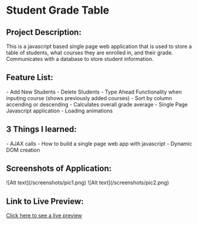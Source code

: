 <h1>Student Grade Table</h1>

<h2>Project Description:</h2>
This is a javascript based single page web application that is used to store a table
of students, what courses they are enrolled in, and their grade.  Communicates with a database to store
student information.

<h2>Feature List:</h2>
- Add New Students
- Delete Students
- Type Ahead Functionality when inputing course (shows previously added courses)
- Sort by column accending or descending
- Calculates overall grade average
- Single Page Javascript application
- Loading animations

<h2>3 Things I learned:</h2>
 - AJAX calls
 - How to build a single page web app with javascript
 - Dynamic DOM creation


<h2>Screenshots of Application:</h2>
   ![Alt text](/screenshots/pic1.png)
   ![Alt text](/screenshots/pic2.png)

<h2>Link to Live Preview:</h2>
<a href="http://jmekstrom.github.io/Student_Grade_Table" target="_blank">Click here to see a live preview</a>

     

